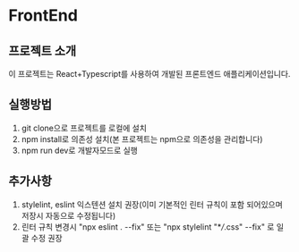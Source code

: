 # FrontEnd

## 프로젝트 소개

이 프로젝트는 React+Typescript를 사용하여 개발된 프론트엔드 애플리케이션입니다.

## 실행방법

1. git clone으로 프로젝트를 로컬에 설치
2. npm install로 의존성 설치(본 프로젝트는 npm으로 의존성을 관리합니다)
3. npm run dev로 개발자모드로 실행

## 추가사항

1. stylelint, eslint 익스텐션 설치 권장(이미 기본적인 린터 규칙이 포함 되어있으며 저장시 자동으로 수정됩니다)
2. 린터 규칙 변경시 "npx eslint . --fix" 또는 "npx stylelint "\*_/_.css" --fix" 로 일괄 수정 권장
